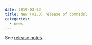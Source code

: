 ```yaml
---
date: 2019-03-23
title: New (v1.3) release of commsdsl
categories:
  - news
---
```

See [release notes](https://github.com/arobenko/commsdsl/releases/tag/v1.3).
